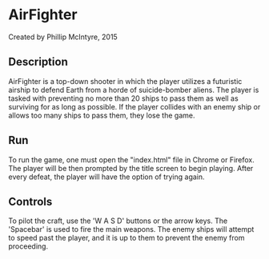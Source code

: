 # AirFighter
Created by Phillip McIntyre, 2015

## Description
AirFighter is a top-down shooter in which the player utilizes a futuristic
airship to defend Earth from a horde of suicide-bomber aliens. The player
is tasked with preventing no more than 20 ships to pass them as well as
surviving for as long as possible. If the player collides with an enemy
ship or allows too many ships to pass them, they lose the game.

## Run
To run the game, one must open the "index.html" file in Chrome or Firefox. The
player will be then prompted by the title screen to begin playing. After every
defeat, the player will have the option of trying again.

## Controls
To pilot the craft, use the 'W A S D' buttons or the arrow keys. The 'Spacebar' is
used to fire the main weapons. The enemy ships will attempt to speed past the
player, and it is up to them to prevent the enemy from proceeding.